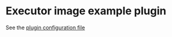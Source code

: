 # Executor image example plugin

See the [plugin configuration file](https://github.com/mesosphere/marathon-example-plugins/blob/master/executorid/src/main/resources/mesosphere/marathon/example/plugin/executorid/plugin-conf.json)
